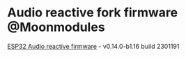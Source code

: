 # Audio reactive fork firmware @Moonmodules

[ESP32 Audio reactive firmware](https://github.com/srg74/WLED-wemos-shield/tree/master/resources/Firmware/@MoonModules/v0.14.0-b1.16) - v0.14.0-b1.16 build 2301191

